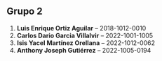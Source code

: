 ## Grupo 2

1. **Luis Enrique Ortiz Aguilar** – 2018-1012-0010  
2. **Carlos Dario Garcia Villalvir** – 2022-1001-1005  
3. **Isis Yacel Martínez Orellana** – 2022-1012-0062  
4. **Anthony Joseph Gutiérrez** – 2022-1005-0194
